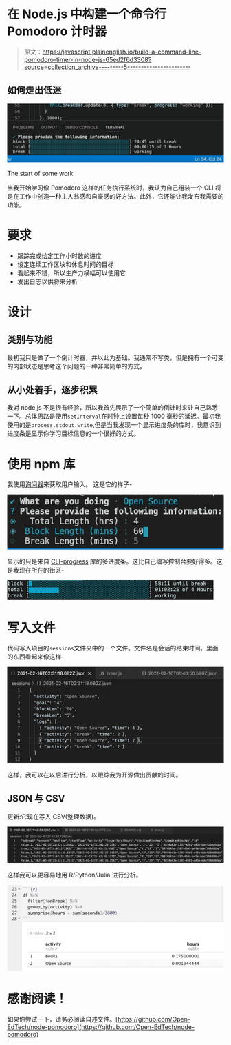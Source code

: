 # 在 Node.js 中构建一个命令行 Pomodoro 计时器

> 原文：<https://javascript.plainenglish.io/build-a-command-line-pomodoro-timer-in-node-js-65ed2f6d3308?source=collection_archive---------5----------------------->

## 如何走出低迷

![](img/4aae69b40b31375fa6e185453e4c1ff8.png)

The start of some work

当我开始学习像 Pomodoro 这样的任务执行系统时，我认为自己组装一个 CLI 将是在工作中创造一种主人翁感和自豪感的好方法。此外，它还能让我发布我需要的功能。

# 要求

*   跟踪完成给定工作小时数的进度
*   设定连续工作区块和休息时间的目标
*   看起来不错，所以生产力横幅可以使用它
*   发出日志以供将来分析

# 设计

## 类别与功能

最初我只是做了一个倒计时器，并以此为基础。我通常不写类，但是拥有一个可变的内部状态是思考这个问题的一种非常简单的方式。

## 从小处着手，逐步积累

我对 node.js 不是很有经验，所以我首先展示了一个简单的倒计时来让自己熟悉一下。总体思路是使用`setInterval`在时钟上设置每秒 1000 毫秒的延迟。最初我使用的是`process.stdout.write`,但是当我发现一个显示进度条的库时，我意识到进度条是显示你学习目标信息的一个很好的方式。

# 使用 npm 库

我使用[询问器](https://www.npmjs.com/package/enquirer)来获取用户输入。
这是它的样子-

![](img/0652f5fb8cf0a7edbc4c17607124004a.png)

显示的只是来自 [CLI-progress](https://www.npmjs.com/package/cli-progress) 库的多进度条。这比自己编写控制台要好得多。这是我现在所在的街区-

![](img/fc716a74d5a7fe4f7fc89add33fd2a0d.png)

# 写入文件

代码写入项目的`sessions`文件夹中的一个文件。文件名是会话的结束时间。里面的东西看起来像这样-

![](img/d4f68502be38c87318a4bd38f13bcfa4.png)

这样，我可以在以后进行分析，以跟踪我为开源做出贡献的时间。

## JSON 与 CSV

更新:它现在写入 CSV(整理数据)。

![](img/c785bf79d3afc53dc5a41cf3f2310d74.png)

这样我可以更容易地用 R/Python/Julia 进行分析。

![](img/6aa6d643f1b2496b41a42feff98f66d8.png)

# 感谢阅读！

如果你尝试一下，请务必阅读自述文件。[https://github.com/Open-EdTech/node-pomodoro](https://github.com/Open-EdTech/node-pomodoro)